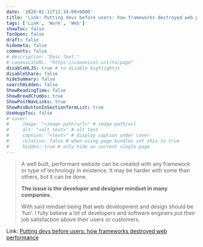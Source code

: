 ```yaml
---
date: '2020-01-11T12:34:00+0000'
title: 'Link: Putting devs before users: how frameworks destroyed web performance'
tags: ['Link', 'Work', 'Web']
showToc: false
TocOpen: false
draft: false
hidemeta: false
comments: false
# description: "Desc Text."
# canonicalURL: "https://canonical.url/to/page"
disableHLJS: true # to disable highlightjs
disableShare: false
hideSummary: false
searchHidden: false
ShowReadingTime: false
ShowBreadCrumbs: true
ShowPostNavLinks: true
ShowRssButtonInSectionTermList: true
UseHugoToc: false
# cover:
#     image: "<image path/url>" # image path/url
#     alt: "<alt text>" # alt text
#     caption: "<text>" # display caption under cover
#     relative: false # when using page bundles set this to true
#     hidden: true # only hide on current single page
---
```


> A well built, performant website can be created with any framework or type of technology in existence. It may be harder with some than others, but it can be done.
>
> **The issue is the developer and designer mindset in many companies.**
>
> With said mindset being that web development and design should be ‘fun’. I fully believe a lot of developers and software enginers put their job satisfaction above their users or customers.

Link: [Putting devs before users: how frameworks destroyed web performance](https://uxdesign.cc/putting-devs-before-users-how-frameworks-destroyed-web-performance-6b2c2a506aab)
